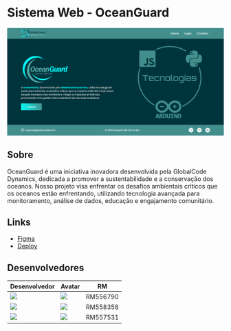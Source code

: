 # Sistema Web - OceanGuard

![](src/assets/screen.png)


## Sobre
OceanGuard é uma iniciativa inovadora desenvolvida pela GlobalCode Dynamics, dedicada a promover a sustentabilidade e a conservação dos oceanos. Nosso projeto visa enfrentar os desafios ambientais críticos que os oceanos estão enfrentando, utilizando tecnologia avançada para monitoramento, análise de dados, educação e engajamento comunitário.

## Links

- [Figma](https://www.figma.com/design/MQZqXY0fxMYFKnt0fC6C62/GS---OceanGuard---WebDev?node-id=0-1&t=u9Ur9Yay66VSbfr3-1)
- [Deploy](https://luyz-gusta.github.io/OceanGuard/)

## Desenvolvedores
| Desenvolvedor | Avatar | RM |
| ------------- | ------ | -- |
| ![](https://img.shields.io/badge/DESENVOLVEDOR-JoãoVictor-blue?style=for-the-badge&logo=appveyor) | <a href="https://github.com/jota0802"><img src="https://avatars.githubusercontent.com/u/161319025?v=4" height="50" style="max-width: 100%;"></a> | RM556790 |
| ![](https://img.shields.io/badge/DESENVOLVEDOR-LuizGustavo-blue?style=for-the-badge&logo=appveyor) | <a href="https://github.com/luyz-gusta"><img src="https://avatars.githubusercontent.com/u/110852235?v=4" height="50" style="max-width: 100%;"></a> | RM558358 |
| ![](https://img.shields.io/badge/DESENVOLVEDOR-Marcello-blue?style=for-the-badge&logo=appveyor) | <a href="https://github.com/MarcelloFMoreira"><img src="https://avatars.githubusercontent.com/u/161846509?v=4" height="50" style="max-width: 100%;"></a> | RM557531 |


